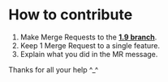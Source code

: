 # How to contribute

1. Make Merge Requests to the [**1.9 branch**](https://github.com/Wizkiller96/WizBot/tree/1.9).
2. Keep 1 Merge Request to a single feature.
3. Explain what you did in the MR message.

Thanks for all your help ^\_^

